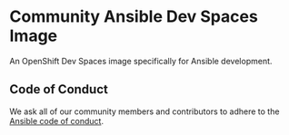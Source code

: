 # Community Ansible Dev Spaces Image

An OpenShift Dev Spaces image specifically for Ansible development.

## Code of Conduct

We ask all of our community members and contributors to adhere to the [Ansible code of conduct](http://docs.ansible.com/ansible/latest/community/code_of_conduct.html).
